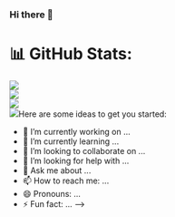 ### Hi there 👋


# 📊 GitHub Stats:
![](https://github-readme-stats.vercel.app/api?username=YagnikPatel5253&theme=dark&hide_border=false&include_all_commits=true&count_private=true)<br/>
![](https://github-readme-stats.vercel.app/api?username=YagnikPatel5253&theme=dark&hide_border=false&include_all_commits=false&count_private=false)<br/>
![](https://github-readme-streak-stats.herokuapp.com/?user=YagnikPatel5253&theme=dark&hide_border=false)<br/>
![](https://github-readme-stats.vercel.app/api/top-langs/?username=YagnikPatel5253&theme=dark&hide_border=false&include_all_commits=true&count_private=true&layout=compact)Here are some ideas to get you started:

- 🔭 I’m currently working on ...
- 🌱 I’m currently learning ...
- 👯 I’m looking to collaborate on ...
- 🤔 I’m looking for help with ...
- 💬 Ask me about ...
- 📫 How to reach me: ...
- 😄 Pronouns: ...
- ⚡ Fun fact: ...
-->
